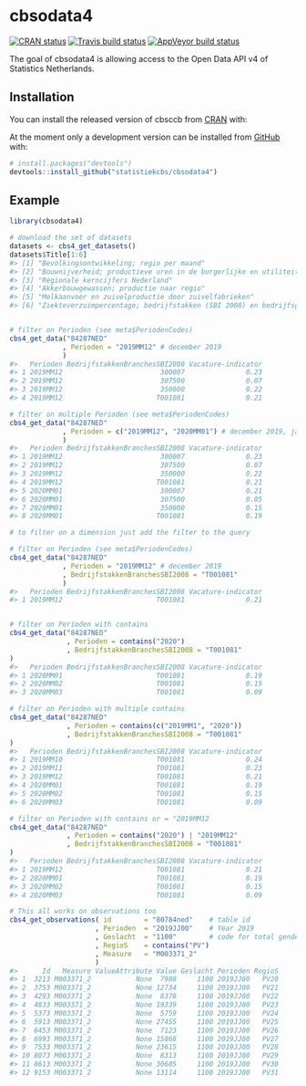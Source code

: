 
<!-- README.md is generated from README.Rmd. Please edit that file -->

<!-- README.md is generated from README.Rmd. Please edit that file -->

# cbsodata4

<!-- badges: start -->

[![CRAN
status](https://www.r-pkg.org/badges/version/cbsodata4)](https://cran.r-project.org/package=cbsodata4)
[![Travis build
status](https://travis-ci.org/statistiekcbs/cbsodata4.svg?branch=master)](https://travis-ci.org/statistiekcbs/cbsodata4)
[![AppVeyor build
status](https://ci.appveyor.com/api/projects/status/github/statistiekcbs/cbsodata4?branch=master&svg=true)](https://ci.appveyor.com/project/edwindj/cbsodata4)

<!-- badges: end -->

The goal of cbsodata4 is allowing access to the Open Data API v4 of
Statistics Netherlands.

## Installation

You can install the released version of cbsccb from
[CRAN](https://CRAN.R-project.org) with:

<!--
```r
install.packages("cbsodata4")
```
!-->

At the moment only a development version can be installed from
[GitHub](https://github.com/) with:

``` r
# install.packages("devtools")
devtools::install_github("statistiekcbs/cbsodata4")
```

## Example

``` r
library(cbsodata4)

# download the set of datasets
datasets <- cbs4_get_datasets()
datasets$Title[1:6]
#> [1] "Bevolkingsontwikkeling; regio per maand"                              
#> [2] "Bouwnijverheid; productieve uren in de burgerlijke en utiliteitsbouw" 
#> [3] "Regionale kerncijfers Nederland"                                      
#> [4] "Akkerbouwgewassen; productie naar regio"                              
#> [5] "Melkaanvoer en zuivelproductie door zuivelfabrieken"                  
#> [6] "Ziekteverzuimpercentage; bedrijfstakken (SBI 2008) en bedrijfsgrootte"


# filter on Perioden (see meta$PeriodenCodes)
cbs4_get_data("84287NED"
             , Perioden = "2019MM12" # december 2019
             )
#>   Perioden BedrijfstakkenBranchesSBI2008 Vacature-indicator
#> 1 2019MM12                        300007               0.23
#> 2 2019MM12                        307500               0.07
#> 3 2019MM12                        350000               0.22
#> 4 2019MM12                       T001081               0.21

# filter on multiple Perioden (see meta$PeriodenCodes)
cbs4_get_data("84287NED"
             , Perioden = c("2019MM12", "2020MM01") # december 2019, january 2020
             )
#>   Perioden BedrijfstakkenBranchesSBI2008 Vacature-indicator
#> 1 2019MM12                        300007               0.23
#> 2 2019MM12                        307500               0.07
#> 3 2019MM12                        350000               0.22
#> 4 2019MM12                       T001081               0.21
#> 5 2020MM01                        300007               0.21
#> 6 2020MM01                        307500               0.05
#> 7 2020MM01                        350000               0.15
#> 8 2020MM01                       T001081               0.19

# to filter on a dimension just add the filter to the query

# filter on Perioden (see meta$PeriodenCodes)
cbs4_get_data("84287NED"
             , Perioden = "2019MM12" # december 2019
             , BedrijfstakkenBranchesSBI2008 = "T001081"
             )
#>   Perioden BedrijfstakkenBranchesSBI2008 Vacature-indicator
#> 1 2019MM12                       T001081               0.21


# filter on Perioden with contains
cbs4_get_data("84287NED"
              , Perioden = contains("2020")
              , BedrijfstakkenBranchesSBI2008 = "T001081"
)
#>   Perioden BedrijfstakkenBranchesSBI2008 Vacature-indicator
#> 1 2020MM01                       T001081               0.19
#> 2 2020MM02                       T001081               0.15
#> 3 2020MM03                       T001081               0.09

# filter on Perioden with multiple contains
cbs4_get_data("84287NED"
              , Perioden = contains(c("2019MM1", "2020"))
              , BedrijfstakkenBranchesSBI2008 = "T001081"
)
#>   Perioden BedrijfstakkenBranchesSBI2008 Vacature-indicator
#> 1 2019MM10                       T001081               0.24
#> 2 2019MM11                       T001081               0.23
#> 3 2019MM12                       T001081               0.21
#> 4 2020MM01                       T001081               0.19
#> 5 2020MM02                       T001081               0.15
#> 6 2020MM03                       T001081               0.09

# filter on Perioden with contains or = "2019MM12
cbs4_get_data("84287NED"
              , Perioden = contains("2020") | "2019MM12"
              , BedrijfstakkenBranchesSBI2008 = "T001081"
)
#>   Perioden BedrijfstakkenBranchesSBI2008 Vacature-indicator
#> 1 2019MM12                       T001081               0.21
#> 2 2020MM01                       T001081               0.19
#> 3 2020MM02                       T001081               0.15
#> 4 2020MM03                       T001081               0.09

# This all works on observations too
cbs4_get_observations( id        = "80784ned"    # table id
                     , Perioden  = "2019JJ00"    # Year 2019
                     , Geslacht  = "1100"        # code for total gender
                     , RegioS    = contains("PV")
                     , Measure   = "M003371_2"
                     )
#>      Id   Measure ValueAttribute Value Geslacht Perioden RegioS
#> 1  3213 M003371_2           None  7988     1100 2019JJ00   PV20
#> 2  3753 M003371_2           None 12734     1100 2019JJ00   PV21
#> 3  4293 M003371_2           None  8378     1100 2019JJ00   PV22
#> 4  4833 M003371_2           None 19339     1100 2019JJ00   PV23
#> 5  5373 M003371_2           None  5759     1100 2019JJ00   PV24
#> 6  5913 M003371_2           None 27455     1100 2019JJ00   PV25
#> 7  6453 M003371_2           None  7123     1100 2019JJ00   PV26
#> 8  6993 M003371_2           None 15868     1100 2019JJ00   PV27
#> 9  7533 M003371_2           None 23615     1100 2019JJ00   PV28
#> 10 8073 M003371_2           None  8313     1100 2019JJ00   PV29
#> 11 8613 M003371_2           None 30685     1100 2019JJ00   PV30
#> 12 9153 M003371_2           None 13114     1100 2019JJ00   PV31
```
